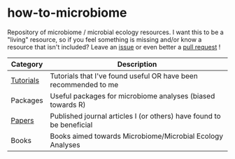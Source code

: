 # how-to-microbiome
Repository of microbiome / microbial ecology resources. 
I want this to be a "living" resource, so if you feel something is missing and/or know a resource that isn't included?
Leave an [issue](https://github.com/nmshahir/how-to-microbiome/issues) or even better a [pull request](https://github.com/nmshahir/how-to-microbiome/pulls) !

| Category  | Description                                                          |
| --------- | -------------------------------------------------------------------- |
| [Tutorials](https://github.com/nmshahir/how-to-microbiome/tree/main/Tutorials) | Tutorials that I've found useful OR have been recommended to me      |
| Packages  | Useful packages for microbiome analyses (biased towards R)           |
| [Papers](https://github.com/nmshahir/how-to-microbiome/tree/main/Tutorials)    | Published journal articles I (or others) have found to be beneficial |
| Books     | Books aimed towards Microbiome/Microbial Ecology Analyses            |
